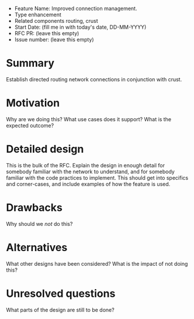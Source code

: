 - Feature Name: Improved connection management.
- Type enhancement
- Related components routing, crust
- Start Date: (fill me in with today's date, DD-MM-YYYY)
- RFC PR: (leave this empty)
- Issue number: (leave this empty)

# Summary

Establish directed routing network connections in conjunction with crust.

# Motivation

Why are we doing this? What use cases does it support? What is the expected outcome?

# Detailed design

This is the bulk of the RFC. Explain the design in enough detail for somebody familiar
with the network to understand, and for somebody familiar with the code practices to implement.
This should get into specifics and corner-cases, and include examples of how the feature is used.

# Drawbacks

Why should we *not* do this?

# Alternatives

What other designs have been considered? What is the impact of not doing this?

# Unresolved questions

What parts of the design are still to be done?
